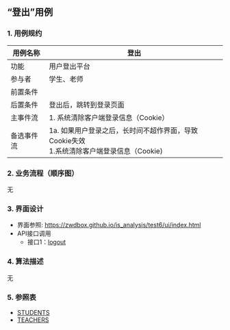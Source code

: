 ## “登出”用例

### 1. 用例规约

用例名称 | 登出
---|---
功能 | 用户登出平台
参与者 | 学生、老师
前置条件 | 
后置条件 | 登出后，跳转到登录页面
主事件流 | 1. 系统清除客户端登录信息（Cookie）
备选事件流 | 1a. 如果用户登录之后，长时间不超作界面，导致Cookie失效  <br>1.系统清除客户端登录信息（Cookie)

### 2. 业务流程（顺序图）
无

### 3. 界面设计
- 界面参照: https://zwdbox.github.io/is_analysis/test6/ui/index.html
- API接口调用
    - 接口1：[logout](https://note.youdao.com/)

### 4. 算法描述
无
 

### 5. 参照表
- [STUDENTS](https://note.youdao.com/)
- [TEACHERS](https://note.youdao.com/)